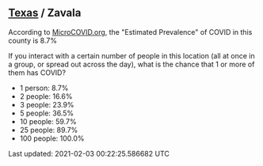 
## [Texas](/united-states/texas) / Zavala

According to [MicroCOVID.org](http://microcovid.org),
the "Estimated Prevalence" of COVID in this county is 8.7%

If you interact with a certain number of people in this location
(all at once in a group, or spread out across the day), what is the chance that
1 or more of them has COVID?

- 1 person: 8.7%
- 2 people: 16.6%
- 3 people: 23.9%
- 5 people: 36.5%
- 10 people: 59.7%
- 25 people: 89.7%
- 100 people: 100.0%

Last updated: 2021-02-03 00:22:25.586682 UTC
